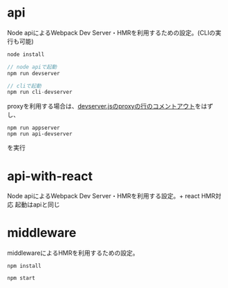 # api
Node apiによるWebpack Dev Server・HMRを利用するための設定。(CLIの実行も可能)

```js
node install

// node apiで起動
npm run devserver

// cliで起動
npm run cli-devserver
```

proxyを利用する場合は、[devserver.jsのproxyの行のコメントアウト](https://github.com/haradakunihiko/devserver-boilerplate/blob/master/api/devserver.js#L22)をはずし、

```
npm run appserver
npm run api-devserver
```

を実行

# api-with-react
Node apiによるWebpack Dev Server・HMRを利用する設定。+ react HMR対応
起動はapiと同じ

# middleware
middlewareによるHMRを利用するための設定。

```
npm install

npm start
```
